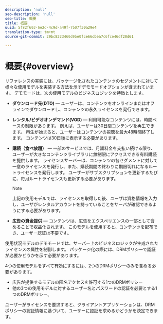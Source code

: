 ```yaml
---
description: 'null'
seo-description: 'null'
seo-title: 概要
title: 概要
uuid: 5f82f603-6e2d-4c9d-a49f-7b07f30a29e4
translation-type: tm+mt
source-git-commit: 29bc8323460d9be0fce66cbea7c6fce46df20d61

---
```



# 概要{#overview}

リファレンスの実装には、パッケージ化されたコンテンツのセグメントに対して様々な使用モデルを実装する方法を示すデモモードオプションが含まれています。 デモモードは、次の使用モデルのビジネスロジックを特徴とします。

* **ダウンロード先(DTO)** — ユーザーは、コンテンツをオンラインまたはオフラインでダウンロードし、コンテンツの永久ライセンスを発行できます。
* **レンタル/ビデオオンデマンド(VOD)** — 利用可能なコンテンツには、時間ベースの制限があります。 例えば、ユーザーは30日間コンテンツを再生できます。 再生が始まると、ユーザーはコンテンツの視聴を最大48時間終了します。 コンテンツは30日後に表示する必要があります。
* **購読（食べ放題）** — 一部のサービスでは、月額料金を支払い続ける限り、ユーザーが大きなコンテンツライブラリに無制限にアクセスできる有料購読を提供します。 ライセンスサーバーは、コンテンツの各セグメントに対して一意のライセンスを発行し、また、購読期間の終わりに期限切れになるルートライセンスを発行します。 ユーザーがサブスクリプションを更新するたびに、毎月ルートライセンスも更新する必要があります。

   >[!NOTE]
   >
   >上記の使用モデルでは、ライセンスを取得した後、ユーザは資格情報を入力し、ユーザがレンタルアカウントを持っていることをサーバが確認できるようにする必要があります。

* **広告の資金提供** — コンテンツは、広告をエクスペリエンスの一部として含めることで収益化されます。 このモデルを使用すると、コンテンツを配布でき、ユーザー認証は不要です。

使用状況モデルのデモモードでは、サーバー上のビジネスロジックが生成されたライセンスの属性を制御します。 パッケージ化の際には、DRMポリシーで認証が必要かどうかを示す必要があります。

4つの使用モデルをすべて有効にするには、2つのDRMポリシーのみを含める必要があります。

* 広告が提供するモデルの匿名アクセスを許可する1つのDRMポリシー
* 他の3つの使用モデルに対するユーザー名とパスワードの認証を必要とする1つのDRMポリシー。

ユーザーがライセンスを要求すると、クライアントアプリケーションは、DRMポリシーの認証情報に基づいて、ユーザーに認証を求めるかどうかを決定できます。
